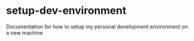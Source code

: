 # setup-dev-environment
Documentation for how to setup my personal development environment on a new machine
